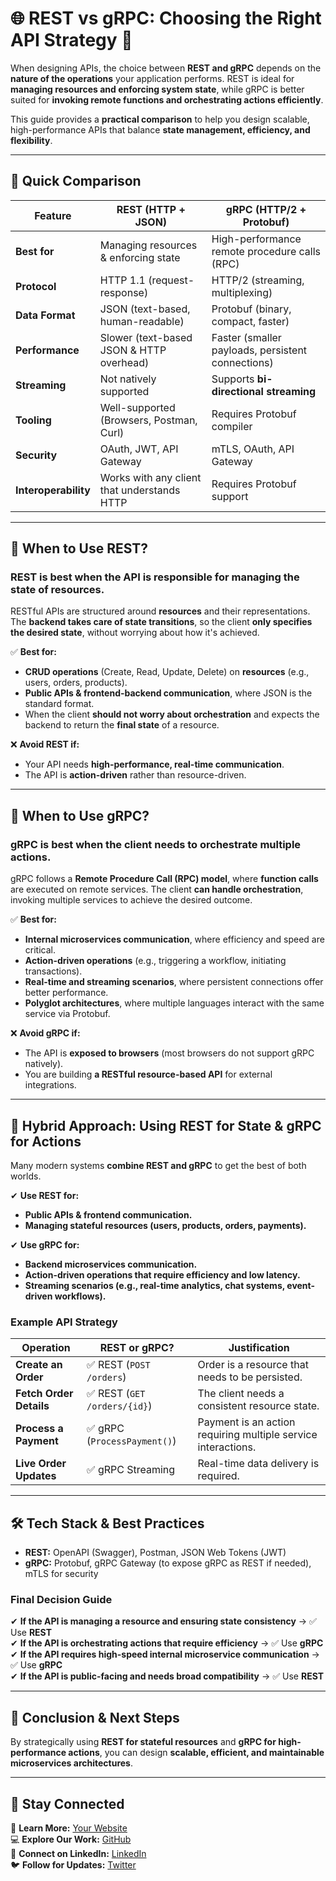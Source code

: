 # 🌐 REST vs gRPC: Choosing the Right API Strategy 🚀

When designing APIs, the choice between **REST and gRPC** depends on the **nature of the operations** your application performs. REST is ideal for **managing resources and enforcing system state**, while gRPC is better suited for **invoking remote functions and orchestrating actions efficiently**.  

This guide provides a **practical comparison** to help you design scalable, high-performance APIs that balance **state management, efficiency, and flexibility**.  

---

## 🔹 **Quick Comparison**
| Feature           | REST (HTTP + JSON)                     | gRPC (HTTP/2 + Protobuf) |
|------------------|------------------------------------|----------------------|
| **Best for**      | Managing resources & enforcing state | High-performance remote procedure calls (RPC) |
| **Protocol**      | HTTP 1.1 (request-response)        | HTTP/2 (streaming, multiplexing) |
| **Data Format**   | JSON (text-based, human-readable) | Protobuf (binary, compact, faster) |
| **Performance**   | Slower (text-based JSON & HTTP overhead) | Faster (smaller payloads, persistent connections) |
| **Streaming**     | Not natively supported           | Supports **bi-directional streaming** |
| **Tooling**       | Well-supported (Browsers, Postman, Curl) | Requires Protobuf compiler |
| **Security**      | OAuth, JWT, API Gateway          | mTLS, OAuth, API Gateway |
| **Interoperability** | Works with any client that understands HTTP | Requires Protobuf support |

---

## **📌 When to Use REST?**
### **REST is best when the API is responsible for managing the state of resources.**
RESTful APIs are structured around **resources** and their representations. The **backend takes care of state transitions**, so the client **only specifies the desired state**, without worrying about how it's achieved.

✅ **Best for:**  
- **CRUD operations** (Create, Read, Update, Delete) on **resources** (e.g., users, orders, products).  
- **Public APIs & frontend-backend communication**, where JSON is the standard format.  
- When the client **should not worry about orchestration** and expects the backend to return the **final state** of a resource.  

❌ **Avoid REST if:**  
- Your API needs **high-performance, real-time communication**.  
- The API is **action-driven** rather than resource-driven.  

---

## **📌 When to Use gRPC?**
### **gRPC is best when the client needs to orchestrate multiple actions.**
gRPC follows a **Remote Procedure Call (RPC) model**, where **function calls** are executed on remote services. The client **can handle orchestration**, invoking multiple services to achieve the desired outcome.

✅ **Best for:**  
- **Internal microservices communication**, where efficiency and speed are critical.  
- **Action-driven operations** (e.g., triggering a workflow, initiating transactions).  
- **Real-time and streaming scenarios**, where persistent connections offer better performance.  
- **Polyglot architectures**, where multiple languages interact with the same service via Protobuf.  

❌ **Avoid gRPC if:**  
- The API is **exposed to browsers** (most browsers do not support gRPC natively).  
- You are building **a RESTful resource-based API** for external integrations.  

---

## **🔄 Hybrid Approach: Using REST for State & gRPC for Actions**
Many modern systems **combine REST and gRPC** to get the best of both worlds.

✔ **Use REST for:**  
   - **Public APIs & frontend communication.**  
   - **Managing stateful resources (users, products, orders, payments).**  

✔ **Use gRPC for:**  
   - **Backend microservices communication.**  
   - **Action-driven operations that require efficiency and low latency.**  
   - **Streaming scenarios (e.g., real-time analytics, chat systems, event-driven workflows).**  

### **Example API Strategy**
| Operation | REST or gRPC? | Justification |
|-----------|-------------|--------------|
| **Create an Order** | ✅ REST (`POST /orders`) | Order is a resource that needs to be persisted. |
| **Fetch Order Details** | ✅ REST (`GET /orders/{id}`) | The client needs a consistent resource state. |
| **Process a Payment** | ✅ gRPC (`ProcessPayment()`) | Payment is an action requiring multiple service interactions. |
| **Live Order Updates** | ✅ gRPC Streaming | Real-time data delivery is required. |

---

## **🛠 Tech Stack & Best Practices**
- **REST:** OpenAPI (Swagger), Postman, JSON Web Tokens (JWT)  
- **gRPC:** Protobuf, gRPC Gateway (to expose gRPC as REST if needed), mTLS for security  

### **Final Decision Guide**
✔ **If the API is managing a resource and ensuring state consistency** → ✅ Use **REST**  
✔ **If the API is orchestrating actions that require efficiency** → ✅ Use **gRPC**  
✔ **If the API requires high-speed internal microservice communication** → ✅ Use **gRPC**  
✔ **If the API is public-facing and needs broad compatibility** → ✅ Use **REST**  

---

## 🚀 **Conclusion & Next Steps**
By strategically using **REST for stateful resources** and **gRPC for high-performance actions**, you can design **scalable, efficient, and maintainable microservices architectures**.

---
## 🚀 Stay Connected
🔗 **Learn More:** [Your Website](https://cycolis-software.ro/home)  
💻 **Explore Our Work:** [GitHub](https://github.com/Cycolis-Software)  
💼 **Connect on LinkedIn:** [LinkedIn](https://www.linkedin.com/company/cycolis-software)  
🐦 **Follow for Updates:** [Twitter](https://x.com/CycolisSoftware) 
